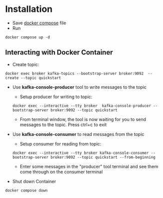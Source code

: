 # Installation

* Save [docker compose](docker-compose.yml) file
* Run 
```
docker compose up -d
```

## Interacting with Docker Container
* Create topic: 
```
docker exec broker kafka-topics --bootstrap-server broker:9092  --create --topic quickstart
```

* Use **kafka-console-producer** tool to write messages to the topic
    * Setup producer for writing to topic:
    ```
    docker exec --interactive --tty broker  kafka-console-producer --bootstrap-server broker:9092 --topic quickstart
    ```
    * From terminal window, the tool is now waiting for you to send messages to the topic.  Press ctrl+c to exit

* Use **kafka-console-consumer** to read messages from the topic
    * Setup consumer for reading from topic: 
    ```
    docker exec --interactive --tty broker kafka-console-consumer --bootstrap-server broker:9092 --topic quickstart --from-beginning
    ```
    * Enter some messages in the "producer" tool terminal and see them come through on the consumer terminal

* Shut down Container
```
docker compose down
```

